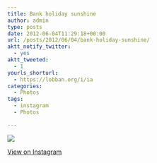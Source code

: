 ```yaml
---
title: Bank holiday sunshine
author: admin
type: posts
date: 2012-06-04T11:29:18+00:00
url: /posts/2012/06/04/bank-holiday-sunshine/
aktt_notify_twitter:
  - yes
aktt_tweeted:
  - 1
yourls_shorturl:
  - https://lobban.org/i/ia
categories:
  - Photos
tags:
  - instagram
  - Photos

---
```

![][1]

[View on Instagram][2]

 [1]: https://lobban.org/wp-content/uploads/HLIC/9ad454fc0332d352b194fa88902c3c3d.jpg
 [2]: http://instagr.am/p/LczsQ6qlgF/